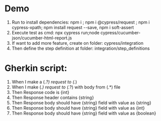 # Demo
1. Run to install dependencies: npm i ; npm i @cypress/request ; npm i cypress-xpath; npm install request --save, npm i soft-assert
2. Execute test as cmd: npx cypress run;node cypress/cucumber-json/cucumber-html-report.js 
4. If want to add more feature, create on folder: cypress/integration
5. Then define the step definition at folder: integration/step_definitions
# Gherkin script:
 1. When I make a (.*?) request to (.*)
 2. When I make (.*) request to (.*?) with body from (.*) file
 3. Then Response code is {int}
 4. Then Response header contains {string}
 5. Then Response body should have {string} field with value as {string}
 6. Then Response body should have {string} field with value as {int}
 7. Then Response body should have {string} field with value as {boolean}